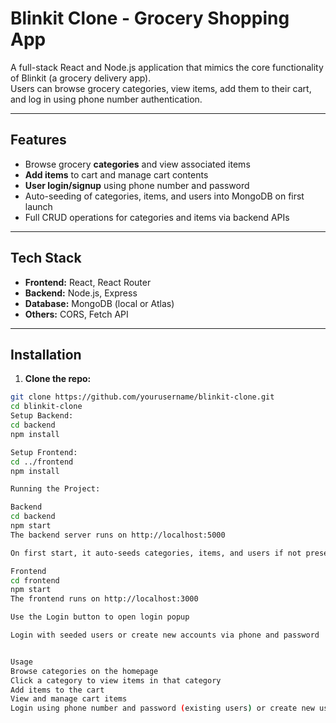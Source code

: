 # Blinkit Clone - Grocery Shopping App

A full-stack React and Node.js application that mimics the core functionality of Blinkit (a grocery delivery app).  
Users can browse grocery categories, view items, add them to their cart, and log in using phone number authentication.

---

## Features

- Browse grocery **categories** and view associated items  
- **Add items** to cart and manage cart contents  
- **User login/signup** using phone number and password  
- Auto-seeding of categories, items, and users into MongoDB on first launch  
- Full CRUD operations for categories and items via backend APIs  

---

## Tech Stack

- **Frontend:** React, React Router  
- **Backend:** Node.js, Express  
- **Database:** MongoDB (local or Atlas)  
- **Others:** CORS, Fetch API  

---

## Installation

1. **Clone the repo:**

```bash
git clone https://github.com/yourusername/blinkit-clone.git
cd blinkit-clone
Setup Backend:
cd backend
npm install

Setup Frontend:
cd ../frontend
npm install

Running the Project:

Backend
cd backend
npm start
The backend server runs on http://localhost:5000

On first start, it auto-seeds categories, items, and users if not present in MongoDB

Frontend
cd frontend
npm start
The frontend runs on http://localhost:3000

Use the Login button to open login popup

Login with seeded users or create new accounts via phone and password


Usage
Browse categories on the homepage
Click a category to view items in that category
Add items to the cart
View and manage cart items
Login using phone number and password (existing users) or create new users by logging in with a new phone number






